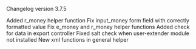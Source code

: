 Changelog version 3.7.5
 
Added r_money helper function
Fix input_money form field with correctly formatted value
Fix e_money and r_money helper functions
Added check for data in export controller
Fixed salt check when user-extender module not installed
New xml functions in general helper
